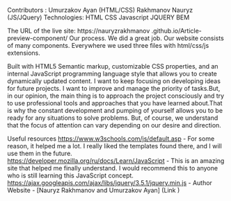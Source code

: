 Contributors : 
Umurzakov Ayan (HTML/CSS)
Rakhmanov Nauryz (JS/JQuery)
Technologies:
HTML
CSS
Javascript
JQUERY
BEM 


The URL of the live site: https://nauryzrakhmanov .github.io/Article-preview-component/
Our process.
We did a great job. Our website consists of many components. Everywhere we used three files with html/css/js extensions.

Built with HTML5 Semantic markup, customizable CSS properties, and an internal JavaScript programming language style that allows you to create dynamically updated content.
I want to keep focusing on developing ideas for future projects. I want to improve and manage the priority of tasks.But, in our opinion, the main thing is to approach the project consciously and try to use professional tools and approaches that you have learned about.That is why the constant development and pumping of yourself allows you to be ready for any situations to solve problems. But, of course, we understand that the focus of attention can vary depending on our desire and direction.

Useful resources
https://www.w3schools.com/js/default.asp - For some reason, it helped me a lot. I really liked the templates found there, and I will use them in the future.
https://developer.mozilla.org/ru/docs/Learn/JavaScript - This is an amazing site that helped me finally understand. I would recommend this to anyone who is still learning this
JavaScript concept.
https://ajax.googleapis.com/ajax/libs/jquery/3.5.1/jquery.min.js - 
Author
Website - [Nauryz Rakhmanov and Umurzakov Ayan] (Link )
